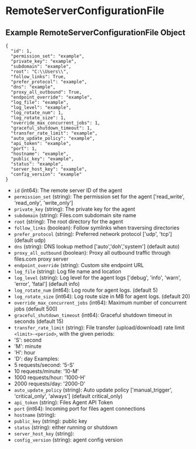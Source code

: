 # RemoteServerConfigurationFile

## Example RemoteServerConfigurationFile Object

```
{
  "id": 1,
  "permission_set": "example",
  "private_key": "example",
  "subdomain": "example",
  "root": "C:\\Users\\",
  "follow_links": True,
  "prefer_protocol": "example",
  "dns": "example",
  "proxy_all_outbound": True,
  "endpoint_override": "example",
  "log_file": "example",
  "log_level": "example",
  "log_rotate_num": 1,
  "log_rotate_size": 1,
  "override_max_concurrent_jobs": 1,
  "graceful_shutdown_timeout": 1,
  "transfer_rate_limit": "example",
  "auto_update_policy": "example",
  "api_token": "example",
  "port": 1,
  "hostname": "example",
  "public_key": "example",
  "status": "example",
  "server_host_key": "example",
  "config_version": "example"
}
```

* `id` (int64): The remote server ID of the agent
* `permission_set` (string): The permission set for the agent ['read_write', 'read_only', 'write_only']
* `private_key` (string): The private key for the agent
* `subdomain` (string): Files.com subdomain site name
* `root` (string): The root directory for the agent
* `follow_links` (boolean): Follow symlinks when traversing directories
* `prefer_protocol` (string): Preferred network protocol ['udp', 'tcp'] (default udp)
* `dns` (string): DNS lookup method ['auto','doh','system'] (default auto)
* `proxy_all_outbound` (boolean): Proxy all outbound traffic through files.com proxy server
* `endpoint_override` (string): Custom site endpoint URL
* `log_file` (string): Log file name and location
* `log_level` (string): Log level for the agent logs ['debug', 'info', 'warn', 'error', 'fatal'] (default info)
* `log_rotate_num` (int64): Log route for agent logs. (default 5)
* `log_rotate_size` (int64): Log route size in MB for agent logs. (default 20)
* `override_max_concurrent_jobs` (int64): Maximum number of concurrent jobs (default 500)
* `graceful_shutdown_timeout` (int64): Graceful shutdown timeout in seconds (default 15)
* `transfer_rate_limit` (string): File transfer (upload/download) rate limit
 `<limit>-<period>`, with the given periods:
* 'S': second
* 'M': minute
* 'H': hour
* 'D': day
Examples:
* 5 requests/second: '5-S'
* 10 requests/minute: '10-M'
* 1000 requests/hour: '1000-H'
* 2000 requests/day: '2000-D'
* `auto_update_policy` (string): Auto update policy ['manual_trigger', 'critical_only', 'always'] (default critical_only)
* `api_token` (string): Files Agent API Token
* `port` (int64): Incoming port for files agent connections
* `hostname` (string): 
* `public_key` (string): public key
* `status` (string): either running or shutdown
* `server_host_key` (string): 
* `config_version` (string): agent config version
